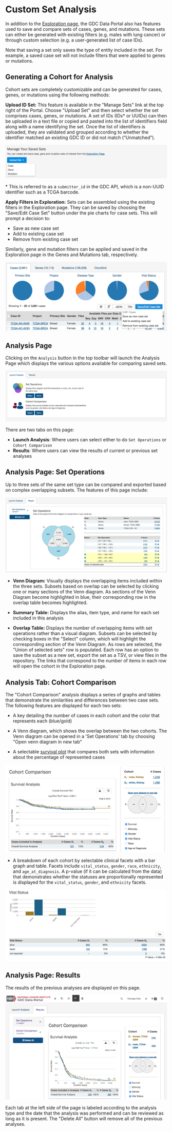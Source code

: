 # Custom Set Analysis

In addition to the [Exploration page](Exploration.md), the GDC Data Portal also has features used to save and compare sets of cases, genes, and mutations. These sets can either be generated with existing filters (e.g. males with lung cancer) or through custom selection (e.g. a user-generated list of case IDs).

Note that saving a set only saves the type of entity included in the set. For example, a saved case set will not include filters that were applied to genes or mutations.

## Generating a Cohort for Analysis

Cohort sets are completely customizable and can be generated for cases, genes, or mutations using the following methods:

__Upload ID Set:__ This feature is available in the "Manage Sets" link at the top right of the Portal. Choose "Upload Set" and then select whether the set comprises cases, genes, or mutations. A set of IDs (IDs* or UUIDs) can then be uploaded in a text file or copied and pasted into the list of identifiers field along with a name identifying the set. Once the list of identifiers is uploaded, they are validated and grouped according to whether the identifier matched an existing GDC ID or did not match (“Unmatched”).

[![Upload Set](images/GDC-UploadSet-Cohort.png)](images/GDC-UploadSet-Cohort.png "Click to see the full image.")

\* This is referred to as a `submitter_id` in the GDC API, which is a non-UUID identifier such as a TCGA barcode.

__Apply Filters in Exploration:__ Sets can be assembled using the existing filters in the Exploration page.  They can be saved by choosing the "Save/Edit Case Set" button under the pie charts for case sets. This will prompt a decision to:

* Save as new case set
* Add to existing case set
* Remove from existing case set

Similarly, gene and mutation filters can be applied and saved in the Exploration page in the Genes and Mutations tab, respectively.

[![Exploration Set](images/GDC-ExplorationSet-Cohort.png)](images/GDC-ExplorationSet-Cohort.png "Click to see the full image.")

## Analysis Page
Clicking on the `Analysis` button in the top toolbar will launch the Analysis Page which displays the various options available for comparing saved sets.

[![Analysis Tab](images/GDC-Analysis-Tab.png)](images/GDC-Analysis-Tab.png "Click to see the full image.")

There are two tabs on this page:

* __Launch Analysis__: Where users can select either to do `Set Operations` or `Cohort Comparison`
* __Results__: Where users can view the results of current or previous set analyses

## Analysis Page: Set Operations

Up to three sets of the same set type can be compared and exported based on complex overlapping subsets. The features of this page include:

[![Set Operations](images/GDC-SetOpsFull-Cohort.png)](images/GDC-SetOpsFull-Cohort.png "Click to see the full image.")

* __Venn Diagram:__ Visually displays the overlapping items included within the three sets. Subsets based on overlap can be selected by clicking one or many sections of the Venn diagram. As sections of the Venn Diagram become highlighted in blue, their corresponding row in the overlap table becomes highlighted.  

* __Summary Table:__ Displays the alias, item type, and name for each set included in this analysis

* __Overlap Table:__ Displays the number of overlapping items with set operations rather than a visual diagram. Subsets can be selected by checking boxes in the "Select" column, which will highlight the corresponding section of the Venn Diagram. As rows are selected, the "Union of selected sets" row is populated. Each row has an option to save the subset as a new set,  export the set as a TSV, or view files in the repository. The links that correspond to the number of items in each row will open the cohort in the Exploration page.  


## Analysis Tab: Cohort Comparison

The "Cohort Comparison" analysis displays a series of graphs and tables that demonstrate the similarities and differences between two case sets. The following features are displayed for each two sets:

* A key detailing the number of cases in each cohort and the color that represents each (blue/gold)

* A Venn diagram, which shows the overlap between the two cohorts.  The Venn diagram can be opened in a 'Set Operations' tab by choosing "Open venn diagram in new tab"

* A selectable [survival plot](Projects/#survival-analysis) that compares both sets with information about the percentage of represented cases

[![Top Cohort](images/GDC-Cohort-Comparison-Top.png)](images/GDC-Cohort-Comparison-Top.png "Click to see the full image.")

* A breakdown of each cohort by selectable clinical facets with a bar graph and table. Facets include `vital_status`, `gender`, `race`, `ethnicity`, and `age_at_diagnosis`.  A p-value (if it can be calculated from the data) that demonstrates whether the statuses are proportionally represented is displayed for the `vital_status`, `gender`, and `ethnicity` facets.  

[![Clinical Cohort](images/GDC-Clinical-Cohort.png)](images/GDC-Clinical-Cohort.png "Click to see the full image.")

## Analysis Page: Results

The results of the previous analyses are displayed on this page.

[![Results](images/gdc-analysis-resultstab.png)](images/gdc-analysis-resultstab.png "Click to see the full image.")

Each tab at the left side of the page is labeled according to the analysis type and the date that the analysis was performed and can be reviewed as long as it is present. The "Delete All" button will remove all of the previous analyses.  
